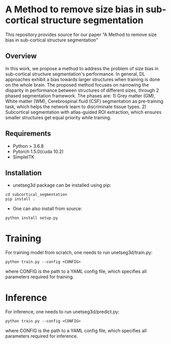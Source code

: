 # A Method to remove size bias in sub-cortical structure segmentation

This repository provides source for our paper "A Method to remove size bias in sub-cortical structure segmentation"

## Overview

In this work, we propose a method to address the problem of size bias in sub-cortical structure segmentation's performance. 
In general, DL approaches exhibit a bias towards larger structures when training is done on the whole brain.
The proposed method focuses on narrowing the disparity in performance between structures of different sizes, through 2 phased segmentation framework.
The phases are: 1) Grey matter (GM), White matter (WM), Cerebrospinal fluid (CSF) segmentation as pre-training task, which helps the network learn to discriminate tissue types.
2) Subcortical segmentation with atlas-guided ROI extraction, which ensures smaller structures get equal priority while training.


## Requirements
* Python > 3.6.8
* Pytorch 1.5.0(cuda 10.2)
* SimpleITK

## Installation

* unetseg3d package can be installed using pip:

```
cd subcortical_segmentation
pip install .
```

* One can also install from source:

```python install setup.py```

# Training

For training model from scratch, one needs to run unetseg3d/train.py:

```python train.py --config <CONFIG>```

where CONFIG is the path to a YAML config file, which specifies all parameters required for training.

# Inference

For inference, one needs to run unetseg3d/predict.py:

```python train.py --config <CONFIG>```

where CONFIG is the path to a YAML config file, which specifies all parameters required for inference.



